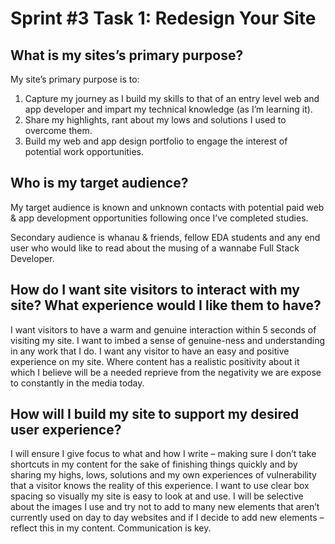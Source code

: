 # Sprint #3 Task 1: Redesign Your Site

## What is my sites’s primary purpose?

My site’s primary purpose is to:
1. Capture my journey as I build my skills to that of an entry level web and app developer and impart my technical knowledge (as I’m learning it).
2. 	Share my highlights, rant about my lows and solutions I used to overcome them.
3. Build my web and app design portfolio to engage the interest of potential work opportunities.

## Who is my target audience?
My target audience is known and unknown contacts with potential paid web & app development opportunities following once I’ve completed studies.

Secondary audience is whanau & friends, fellow EDA students and any end user who would like to read about the musing of a wannabe Full Stack Developer.


## How do I want site visitors to interact with my site?  What experience would I like them to have?

I want visitors to have a warm and genuine interaction within 5 seconds of visiting my site.  I want to imbed a sense of genuine-ness and understanding in any work that I do.  I want any visitor to have an easy and positive experience on my site.  Where content has a realistic positivity about it which I believe will be a needed reprieve from the negativity we are expose to constantly in the media today.


## How will I build my site to support my desired user experience?

I will ensure I give focus to what and how I write – making sure I don’t take shortcuts in my content for the sake of finishing things quickly and by sharing my highs, lows, solutions and my own experiences of vulnerability that a visitor knows the reality of this experience.  I want to use clear box spacing so visually my site is easy to look at and use.   I will be selective about the images I use and try not to add to many new elements that aren’t currently used on day to day websites and if I decide to add new elements – reflect this in my content.  Communication is key.
